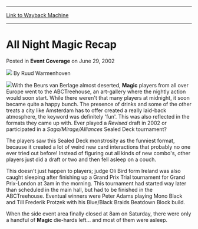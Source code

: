 
---
[Link to Wayback Machine](https://web.archive.org/web/20220706112439/https://magic.wizards.com/en/articles/archive/event-coverage/all-night-magic-recap-2002-06-29)

[_metadata_:author]:- "Ruud Warmenhoven"
[_metadata_:description]:- "With the Beurs van Berlage almost deserted, Magic players from all over Europe went to the ABCTreehouse, an art-gallery where the nightly action would soon start. While there weren't that many players at midnight, it soon became quite a happy bunch. The presence of drinks and some of the other treats a city like Amsterdam has to offer created a really laid-back atmosphere, the"
[_metadata_:generator]:- "Drupal 7 (http://drupal.org)"
[_metadata_:node]:- "769271"
[_metadata_:publish_date]:- "2002-06-29"
[_metadata_:source]:- "div-main-content"
[_metadata_:title]:- "All Night Magic Recap"
[_metadata_:wayback_capture_timestamp]:- "2022-07-06 11:24:39"
[_metadata_:wayback_raw_url]:- "https://web.archive.org/web/20220706112439id_/https://magic.wizards.com/en/articles/archive/event-coverage/all-night-magic-recap-2002-06-29"
[_metadata_:wayback_url]:- "https://magic.wizards.com/en/articles/archive/event-coverage/all-night-magic-recap-2002-06-29"
---


All Night Magic Recap
=====================



 Posted in **Event Coverage**
 on June 29, 2002 






![](https://media.magic.wizards.com/styles/auth_small/public/generic-avatar-150_578.png)
By Ruud Warmenhoven











![](https://media.magic.wizards.com/image_legacy_migration/sideboard/images/euro02/a896.jpg)With the Beurs van Berlage almost deserted, **Magic** players from all over Europe went to the ABCTreehouse, an art-gallery where the nightly action would soon start. While there weren't that many players at midnight, it soon became quite a happy bunch. The presence of drinks and some of the other treats a city like Amsterdam has to offer created a really laid-back atmosphere, the keyword was definitely 'fun'. This was also reflected in the formats they came up with. Ever played a *Revised* draft in 2002 or participated in a *Saga/Mirage/Alliances* Sealed Deck tournament?

The players saw this Sealed Deck monstrosity as the funniest format, because it created a lot of weird new card interactions that probably no one ever tried out before! Instead of figuring out all kinds of new combo's, other players just did a draft or two and then fell asleep on a couch. 

This doesn't just happen to players; judge Oli Bird form Ireland was also caught sleeping after finishing up a Grand Prix Trial tournament for Grand Prix-London at 3am in the morning. This tournament had started way later than scheduled in the main hall, but had to be finished in the ABCTreehouse. Eventual winners were Peter Adams playing Mono Black and Till Frederik Protzek with his Blue/Black Braids Beatdown Block build.

When the side event area finally closed at 8am on Saturday, there were only a handful of **Magic** die-hards left... and most of them were asleep.







